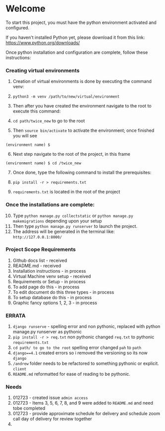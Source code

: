 # Welcome
To start this project, you must have the python environment activated and configured.

If you haven't installed Python yet, please download it from this link: https://www.python.org/downloads/

Once python installation and configuration are complete, follow these instructions:

### Creating virtual environments

1. Creation of virtual environments is done by executing the command venv:

2. `python3 -m venv /path/to/new/virtual/environment`

3. Then after you have created the environment navigate to the root to execute this command:
4. `cd path/twice_new` to go to the root
5. Then `source bin/activate` to activate the environment; once finished you will see

`(environment name) $`

6. Next step navigate to the root of the project, in this frame

`(environment name) $ cd /twice_new`

7. Once done, type the following command to install the prerequisites:

8. `pip install -r > requirements.txt`

9. `requirements.txt` is located in the root of the project

### Once the installations are complete:

10. Type `python manage.py collectstatic` or `python manage.py makemigrations` depending upon your setup
11. Then type `python manage.py runserver` to launch the project.
12. The address will be generated in the terminal like: `http://127.0.0.1:8000/`


### Project Scope Requirements
1. Github docs list - received
2. README.md - received
3. Installation instructions - in process
4. Virtual Machine venv setup - received
5. Requirements or Setup - in process
6. To add page do this - in process
7. To edit document do this three types - in process
8. To setup database do this - in process
9. Graphic fancy options 1, 2, 3  - in process 


### ERRATA
1. `django runserve` - spelling error and non pythonic, replaced with python manage.py runserver as pythonic
2. `pip install -r > req.txt` non pythonic changed `req.txt` to pythonic `requirements.txt`
3. `cd path/ to go to the root` spelling error changed `pah` to `path`
4. `django==4.1` created errors so i removed the versioning so its now `django`
5. `/andrew` folder needs to be refactored to something pythonic or explicit. `client`
6. `README.md` reformatted for ease of reading to be pythonic.

### Needs
1. 012723 - created issue `admin access`
2. 012723 - Items 3, 5, 6, 7, 8, and 9 were added to `README.md` and need tobe completed
3. 012723 - provide approximate schedule for delivery and schedule zoom call day of delivery for review together
4. 